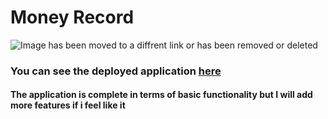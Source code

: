 # Money Record

![Image has been moved to a diffrent link or has been removed or deleted](https://miro.medium.com/max/2560/1*k0SazfSJ-tPSBbt2WDYIyw.png)

### You can see the deployed application [here](https://desolate-plains-00303.herokuapp.com/)

#### The application is complete in terms of basic functionality but I will add more features if i feel like it
